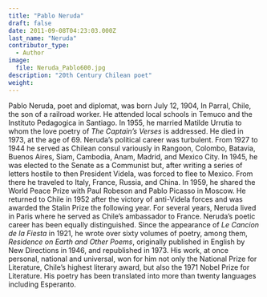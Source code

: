 ```yaml
---
title: "Pablo Neruda"
draft: false
date: 2011-09-08T04:23:03.000Z
last_name: "Neruda"
contributor_type:
  - Author
image:
  file: Neruda_Pablo600.jpg
description: "20th Century Chilean poet"
weight:
---
```


Pablo Neruda, poet and diplomat, was born July 12, 1904, In Parral, Chile, the son of a railroad worker. He attended local schools in Temuco and the Instituto Pedagogica in Santiago. In 1955, he married Matilde Urrutia to whom the love poetry of _The Captain’s Verses_ is addressed. He died in 1973, at the age of 69. Neruda’s political career was turbulent. From 1927 to 1944 he served as Chilean consul variously in Rangoon, Colombo, Batavia, Buenos Aires, Siam, Cambodia, Anam, Madrid, and Mexico City. In 1945, he was elected to the Senate as a Communist but, after writing a series of letters hostile to then President Videla, was forced to flee to Mexico. From there he traveled to Italy, France, Russia, and China. In 1959, he shared the World Peace Prize with Paul Robeson and Pablo Picasso in Moscow. He returned to Chile in 1952 after the victory of anti-Videla forces and was awarded the Stalin Prize the following year. For several years, Neruda lived in Paris where he served as Chile’s ambassador to France. Neruda’s poetic career has been equally distinguished. Since the appearance of _Le Cancion de la Fiesta_ in 1921, he wrote over sixty volumes of poetry, among them, _Residence on Earth and Other Poems_, originally published in English by New Directions in 1946, and republished in 1973. His work, at once personal, national and universal, won for him not only the National Prize for Literature, Chile’s highest literary award, but also the 1971 Nobel Prize for Literature. His poetry has been translated into more than twenty languages including Esperanto.


